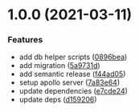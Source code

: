 # 1.0.0 (2021-03-11)


### Features

* add db helper scripts ([0896bea](https://github.com/2wce/prisma-template/commit/0896beae5fcc7d23eb5a897089b39de1d465359d))
* add migration ([5a9731d](https://github.com/2wce/prisma-template/commit/5a9731d87fce0702850225b32ca92b3703800488))
* add semantic release ([f44ad05](https://github.com/2wce/prisma-template/commit/f44ad05c4c7c74c12db010948457359a196a0069))
* setup apollo server ([7a83e64](https://github.com/2wce/prisma-template/commit/7a83e64112d08b2bbe59fede1ae100374e83a694))
* update dependencies ([e7cde24](https://github.com/2wce/prisma-template/commit/e7cde24059f8dac7058c8ddd189022e4db20aba3))
* update deps ([d159206](https://github.com/2wce/prisma-template/commit/d15920699235ea155ca548d7594a9bea8c3da509))
